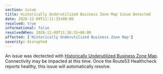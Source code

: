 ```yaml
---
section: issue
title: Historically Underutilized Business Zone Map Issue Detected
date: 2020-12-09T11:11:32+00:00
resolved: true
informational: false
resolvedWhen: 2020-12-09T11:18:31+00:00
affected: ['Historically Underutilized Business Zone Map']
severity: disrupted
---
```

An issue was dectected with [Historically Underutilized Business Zone Map](https://maps.certify.sba.gov).  Connectivity may be impacted at this time.  Once the Route53 Healthcheck reports healthy, this issue will automatically resolve.

